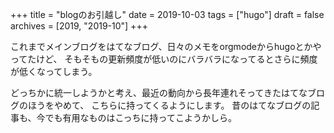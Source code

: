 +++
title = "blogのお引越し"
date = 2019-10-03
tags = ["hugo"]
draft = false
archives = [2019, "2019-10"]
+++

これまでメインブログをはてなブログ、日々のメモをorgmodeからhugoとかやってたけど、
そもそもの更新頻度が低いのにバラバラになってるとさらに頻度が低くなってしまう。

どっちかに統一しようかと考え、最近の動向から長年連れそってきたはてなブログのほうをやめて、
こちらに持ってくるようにします。
昔のはてなブログの記事も、今でも有用なものはこっちに持ってこようかしら。
